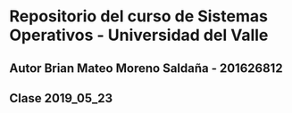 # Repositorio del curso de Sistemas Operativos - Universidad del Valle
## Autor Brian Mateo Moreno Saldaña - 201626812

## Clase 2019_05_23
